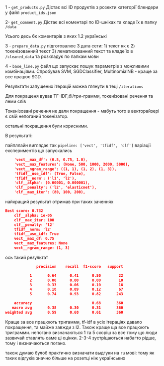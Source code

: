 1 - ```get_products.py``` Дістає всі ID продуктів з розекти категорії блендери у файл ```product_ids.json```

2- ```get_comment.py``` Дістає всі коментарі по ID-шніках та кладе  їх в папку ```/data```

Усього десь 6к коментарів з яких 1.2 українські

3 - ```prepare_data.py``` підготовалює 3 дата сети: 1) текст як є 2) токенізованний текст 3) лематизованний текст та кладе їх
 в ```/cleaned_data``` та розкладує по папкам мови
 
4 - ```base_line.py``` файл що запускає пошук параметрів з можливими комбінаціями. 
Спробував SVM, SGDClassifier, MultinomialNB - краще за все працює SGD. 

Результати запущених ітерацій можна глянути в теці ```/iterations```

Для покращеня вував TF-IDF,бі/три-грамми, токенізовані речення та леми слів

Токенізовані речення не дали покращення - мабуть того в векторайзері є свій непоганий токенізатор.

остальні покращення були корисними.

В результаті:

пайпллайн виглядає так ```pipeline: ['vect', 'tfidf', 'clf']```
варіації експериментів що запускались
```json
    'vect__max_df': (0.5, 0.75, 1.0),
    'vect__max_features': (None, 500, 1000, 2000, 5000),
    'vect__ngram_range': ((1, 1), (1, 2), (1, 3)),
    'tfidf__use_idf': (True, False),
    'tfidf__norm': ('l1', 'l2'),
    'clf__alpha': (0.00001, 0.000001),
    'clf__penalty': ('l2', 'elasticnet'),
    'clf__max_iter': (80, 100, 200),
```
найкращий результат отримав при таких заченнях 
```json
Best score: 0.732
	clf__alpha: 1e-05
	clf__max_iter: 100
	clf__penalty: 'l2'
	tfidf__norm: 'l2'
	tfidf__use_idf: True
	vect__max_df: 0.75
	vect__max_features: None
	vect__ngram_range: (1, 3)
```
ось такий результат
```json
              precision    recall  f1-score   support

           1       0.64      0.41      0.50        22
           2       0.00      0.00      0.00        10
           3       0.33      0.06      0.10        18
           4       0.18      0.09      0.12        67
           5       0.74      0.93      0.82       243

    accuracy                           0.68       360
   macro avg       0.38      0.30      0.31       360
weighted avg       0.59      0.68      0.61       360
```

Краще за все працюють тригамми, tf-idf в усіх ітераціях давало покращення, та майже завжди з l2.
Також краще ща все працюють триграмми. 
непогано визначаються 1 та 5 скоріш за все тому що люди зазвичай ставлять саме ці оцінки. 2-3-4 зустріцаються набагто рідше, тому і визначаються погано.

також думаю булоб практично визначати выдгуки на ```ru``` мові: тому як таких відгуків значно більше на розетці ніж українських